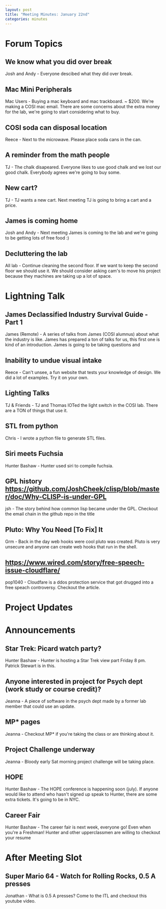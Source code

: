 ```yaml
---
layout: post
title: "Meeting Minutes: January 22nd"
categories: minutes
---
```


# Forum Topics

## We know what you did over break

Josh and Andy - Everyone descibed what they did over break. 

## Mac Mini Peripherals

Mac Users - Buying a mac keyboard and mac trackboard. ~ $200. We're making a COSI mac email. There are some concerns about the extra money for the lab, we're going to start considering what to buy.

## COSI soda can disposal location

Reece - Next to the microwave. Please place soda cans in the can.

## A reminder from the math people

TJ - The chalk disapeared. Everyone likes to use good chalk and we lost our good chalk. Everybody agrees we're going to buy some.

## New cart?

TJ - TJ wants a new cart. Next meeting TJ is going to bring a cart and a price. 

## James is coming home

Josh and Andy - Next meeting James is coming to the lab and we're going to be getting lots of free food :)

## Decluttering the lab

All lab - Continue cleaning the second floor. If we want to keep the second floor we should use it. We should consider asking cam's to move his project because they machines are taking up a lot of space. 

# Lightning Talk

## James Declassified Industry Survival Guide - Part 1

James (Remote) - A series of talks from James (COSI alumnus) about what the industry is like. James has prepared a ton of talks for us, this first one is kind of an introduction. James is going to be taking questions and 

## Inability to undue visual intake

Reece - Can't unsee, a fun website that tests your knowledge of design. We did a lot of examples. Try it on your own.

## Lighting Talks

TJ & Friends - TJ and Thomas IOTed the light switch in the COSI lab. There are a TON of things that use it.  

## STL from python

Chris - I wrote a python file to generate STL files.

## Siri meets Fuchsia

Hunter Bashaw - Hunter used siri to compile fuchsia. 

## GPL history https://github.com/JoshCheek/clisp/blob/master/doc/Why-CLISP-is-under-GPL

jsh - The story behind how common lisp became under the GPL. Checkout the email chain in the github repo in the title 

## Pluto: Why You Need [To Fix] It

Grm - Back in the day web hooks were cool pluto was created. Pluto is very unsecure and anyone can create web hooks that run in the shell.

## https://www.wired.com/story/free-speech-issue-cloudflare/

pop1040 - Cloudfare is a ddos protection service that got drugged into a free speach controversy. Checkout the article.

# Project Updates

# Announcements

## Star Trek: Picard watch party?

Hunter Bashaw - Hunter is hosting a Star Trek view part Friday 8 pm. Patrick Stewart is in this.

## Anyone interested in project for Psych dept (work study or course credit)?

Jeanna - A piece of software in the psych dept made by a former lab member that could use an update. 

## MP* pages

Jeanna - Checkout MP* if you're taking the class or are thinking about it. 

## Project Challenge underway

Jeanna - Bloody early Sat morning project challenge will be taking place.

## HOPE

Hunter Bashaw - The HOPE conference is happening soon (july). If anyone would like to attend who hasn't signed up speak to Hunter, there are some extra tickets. It's going to be in NYC.

## Career Fair

Hunter Bashaw - The career fair is next week, everyone go! Even when you're a Freshman! Hunter and other upperclassmen are willing to checkout your resume

# After Meeting Slot

## Super Mario 64 - Watch for Rolling Rocks, 0.5 A presses

Jonathan - What is 0.5 A presses? Come to the ITL and checkout this youtube video.
